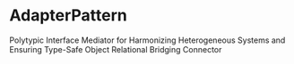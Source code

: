 # AdapterPattern
Polytypic Interface Mediator for Harmonizing Heterogeneous Systems and Ensuring Type-Safe Object Relational Bridging Connector
